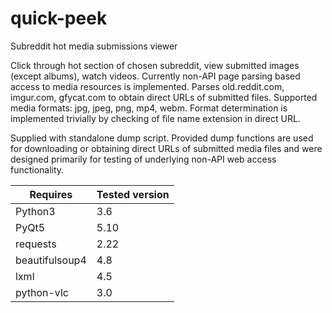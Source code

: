 # quick-peek
Subreddit hot media submissions viewer

Click through hot section of chosen subreddit, view submitted images (except albums), watch videos.
Currently non-API page parsing based access to media resources is implemented.
Parses old.reddit.com, imgur.com, gfycat.com to obtain direct URLs of submitted files.
Supported media formats: jpg, jpeg, png, mp4, webm.
Format determination is implemented trivially by checking of file name extension in direct URL.

Supplied with standalone dump script.
Provided dump functions are used for downloading or obtaining direct URLs of submitted media files
and were designed primarily for testing of underlying non-API web access functionality.

Requires | Tested version
---------| -------------
Python3 | 3.6
PyQt5 | 5.10
requests | 2.22
beautifulsoup4 | 4.8
lxml | 4.5
python-vlc | 3.0

